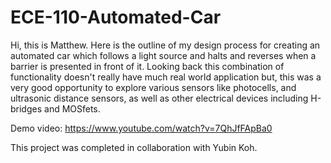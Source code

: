 # ECE-110-Automated-Car

Hi, this is Matthew. Here is the outline of my design process for creating an automated car which follows a light source and halts and reverses when a barrier is presented in
front of it. Looking back this combination of functionality doesn't really have much real world application but, this was a very good opportunity to explore various sensors like 
photocells, and ultrasonic distance sensors, as well as other electrical devices including H-bridges and MOSfets.
  
Demo video: https://www.youtube.com/watch?v=7QhJfFApBa0
  
This project was completed in collaboration with Yubin Koh. 
